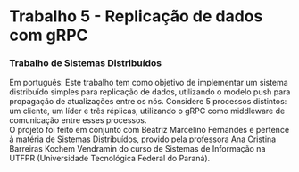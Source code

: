 # Trabalho 5 - Replicação de dados com gRPC #
### Trabalho de Sistemas Distribuídos ###
Em português:
Este trabalho tem como objetivo de implementar um sistema distribuído simples para replicação de dados, utilizando o modelo push para propagação de atualizações entre os nós.
Considere 5 processos distintos: um cliente, um líder e três réplicas, utilizando o gRPC como middleware de comunicação entre esses processos.\
O projeto foi feito em conjunto com Beatriz Marcelino Fernandes e pertence à matéria de Sistemas Distribuídos, provido pela professora Ana Cristina Barreiras Kochem Vendramin do curso de Sistemas de Informação na UTFPR (Universidade Tecnológica Federal do Paraná).